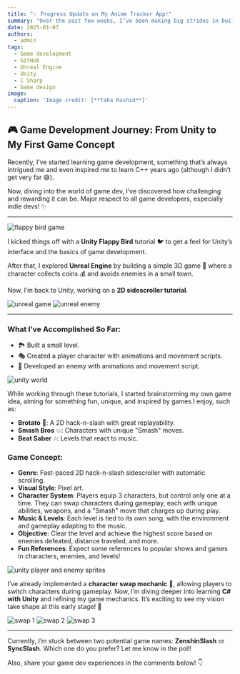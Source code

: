 ```yaml
---
title: "✨ Progress Update on My Anime Tracker App!"
summary: "Over the past few weeks, I’ve been making big strides in building my Anime Schedule App, from learning Swift to designing with Figma!"
date: 2025-01-07
authors:
  - admin
tags:
  - Game development
  - GitHub
  - Unreal Engine
  - Unity
  - C Sharp
  - Game design
image:
  caption: 'Image credit: [**Taha Rashid**]'
---
```


## 🎮 **Game Development Journey: From Unity to My First Game Concept**

Recently, I’ve started learning game development, something that’s always intrigued me and even inspired me to learn C++ years ago (although I didn’t get very far 😅). 

Now, diving into the world of game dev, I’ve discovered how challenging and rewarding it can be. Major respect to all game developers, especially indie devs! ✨

***

<img src="images/flappy-game.jpeg" alt="flappy bird game" style="max-height: 800px; width: auto">

I kicked things off with a **Unity Flappy Bird** tutorial 🐦 to get a feel for Unity’s interface and the basics of game development. 

After that, I explored **Unreal Engine** by building a simple 3D game 🌆 where a character collects coins 💰 and avoids enemies in a small town. 

Now, I’m back to Unity, working on a **2D sidescroller tutorial**.

<img src="images/unreal-game.jpeg" alt="unreal game" style="max-height: 800px; width: auto">

<img src="images/unreal-enemy.jpeg" alt="unreal enemy" style="max-height: 800px; width: auto">

***

### What I’ve Accomplished So Far:
- 🏞 Built a small level.
- 🎭 Created a player character with animations and movement scripts.
- 👾 Developed an enemy with animations and movement script.

<img src="images/unity-world.jpeg" alt="unity world" style="max-height: 800px; width: auto">

While working through these tutorials, I started brainstorming my own game idea, aiming for something fun, unique, and inspired by games I enjoy, such as:
- **Brotato** 🥔: A 2D hack-n-slash with great replayability.
- **Smash Bros** 💥: Characters with unique "Smash" moves.
- **Beat Saber** 🎶: Levels that react to music.

### Game Concept:
- **Genre**: Fast-paced 2D hack-n-slash sidescroller with automatic scrolling.
- **Visual Style**: Pixel art.
- **Character System**: Players equip 3 characters, but control only one at a time. They can swap characters during gameplay, each with unique abilities, weapons, and a "Smash" move that charges up during play.
- **Music & Levels**: Each level is tied to its own song, with the environment and gameplay adapting to the music.
- **Objective**: Clear the level and achieve the highest score based on enemies defeated, distance traveled, and more.
- **Fun References**: Expect some references to popular shows and games in characters, enemies, and levels!

<img src="images/player-and-enemy.jpeg" alt="unity player and enemy sprites" style="max-height: 800px; width: auto">

I’ve already implemented a **character swap mechanic** 🔄, allowing players to switch characters during gameplay. Now, I’m diving deeper into learning **C# with Unity** and refining my game mechanics. It’s exciting to see my vision take shape at this early stage! 🎉

<img src="images/swap-one.jpeg" alt="swap 1" style="max-height: 800px; width: auto">
<img src="images/swap-two.jpeg" alt="swap 2" style="max-height: 800px; width: auto">
<img src="images/swap-three.jpeg" alt="swap 3" style="max-height: 800px; width: auto">

***

Currently, I’m stuck between two potential game names: **ZenshinSlash** or **SyncSlash**. Which one do you prefer? Let me know in the poll! 

Also, share your game dev experiences in the comments below! 👇